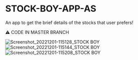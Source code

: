 # STOCK-BOY-APP-AS
An app to get the brief details of the stocks that user prefers!

⚠️ CODE IN MASTER BRANCH

![Screenshot_20221201-115128_STOCK BOY](https://user-images.githubusercontent.com/115702070/204983532-52b9e75d-bc1a-4f77-9537-0e26aaa394bf.jpg)
![Screenshot_20221201-115144_STOCK BOY](https://user-images.githubusercontent.com/115702070/204983538-d487dca2-63cc-4989-95f7-7594c0e0bf91.jpg)
![Screenshot_20221201-115208_STOCK BOY](https://user-images.githubusercontent.com/115702070/204983544-50dfbea5-8fc0-4d52-88c1-0e8a0da8416f.jpg)
